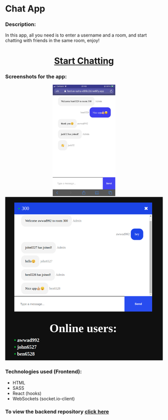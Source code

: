 <h1><b>Chat App</b></h1>

<h3><b>Description:</b></h3>
<p>
    In this app, all you need is to enter a username and a room, and start chatting with friends in the same room, enjoy!
  </p>
<h1 align="center"><a href="https://festive-saha-d99c2d.netlify.app/">Start Chatting</a></h1>

<h3><b>Screenshots for the app:</b></h3>
<p align="center">
        <img  width="200" src="https://github.com/muhammadawwad9/chat-app-frontend/blob/main/public/images/screenshot2.JPG"/>
        <img src="https://github.com/muhammadawwad9/chat-app-frontend/blob/main/public/images/screenshot1.png"/>
</p>

  
  <h3><b>Technologies used (Frontend):</b></h3>
  
  * HTML
  * SASS
  * React (hooks)
  * WebSockets (socket.io-client)


<h3><b>To view the backend repository </b><a href="https://github.com/muhammadawwad9/chat-app-backend">click here</a></h3>
